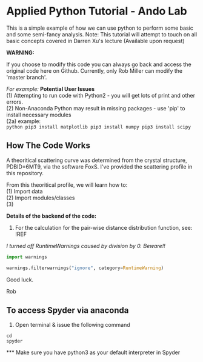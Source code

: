 # Applied Python Tutorial - Ando Lab
This is a simple example of how we can use python to perform some basic and some semi-fancy analysis.
Note: This tutorial will attempt to touch on all basic concepts covered in Darren Xu's lecture (Available upon request)

**WARNING:**

If you choose to modify this code you can always go back and access the original code here on Github. Currently, only Rob Miller can modify the 'master branch'.

_For example:_
**Potential User Issues**   
(1) Attempting to run code with Python2 - you will get lots of print and other errors.  
(2) Non-Anaconda Python may result in missing packages - use 'pip' to install necessary modules  
    (2a) example:  
     ```python
     pip3 install matplotlib
     pip3 install numpy
     pip3 install scipy
     ```
## How The Code Works
A theoritical scattering curve was determined from the crystal structure, PDBID=6MT9, via the software FoxS. I've provided the scattering profile in this repository.

From this theoritical profile, we will learn how to:  
(1) Import data  
(2) Import modules/classes  
(3) 

**Details of the backend of the code:**

1. For the calculation for the pair-wise distance distribution function, see: !REF


_I turned off RuntimeWarnings caused by division by 0. Beware!!_
```python
import warnings

warnings.filterwarnings("ignore", category=RuntimeWarning) 
```

Good luck. 

Rob


## To access Spyder via anaconda
1. Open terminal & issue the following command

 ```shell script 
 cd
 spyder
 ```

*** Make sure you have python3 as your default interpreter in Spyder
